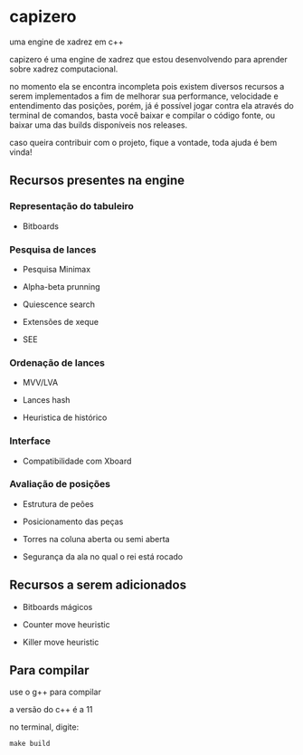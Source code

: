 # capizero

uma engine de xadrez em c++ 

capizero é uma engine de xadrez que estou desenvolvendo para aprender sobre xadrez computacional.

no momento ela se encontra incompleta pois existem diversos recursos a serem implementados a fim de melhorar sua performance, velocidade e entendimento das posições, porém, já é possível jogar contra ela através do terminal de comandos, basta você baixar e compilar o código fonte, ou baixar uma das builds disponíveis nos releases.

caso queira contribuir com o projeto, fique a vontade, toda ajuda é bem vinda!

## Recursos presentes na engine

### Representação do tabuleiro

* Bitboards

### Pesquisa de lances

* Pesquisa Minimax

* Alpha-beta prunning

* Quiescence search

* Extensões de xeque

* SEE

### Ordenação de lances

* MVV/LVA

* Lances hash

* Heuristica de histórico

### Interface

* Compatibilidade com Xboard

### Avaliação de posições

* Estrutura de peões

* Posicionamento das peças

* Torres na coluna aberta ou semi aberta

* Segurança da ala no qual o rei está rocado

## Recursos a serem adicionados

* Bitboards mágicos

* Counter move heuristic

* Killer move heuristic


## Para compilar

use o g++ para compilar

a versão do c++ é a 11

no terminal, digite:

```
make build
```
